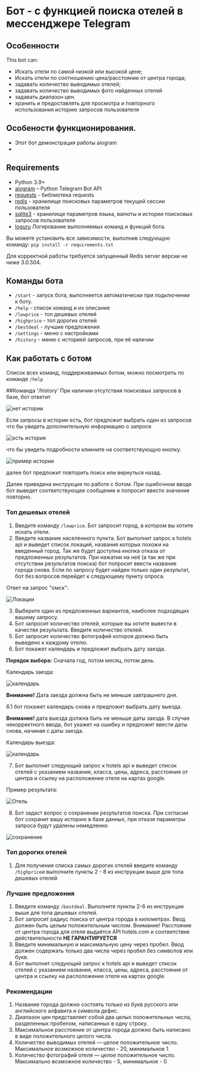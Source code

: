# Бот -  с функцией поиска отелей в мессенджере Telegram



## Особенности

This bot can:
* Искать отели по самой низкой или высокой цене;
* Искать отели по соотношению цена/расстояние от центра города;  
* задавать количество выводимых отелей;
* задавать количество выводимых фото найденных отелей
* задавать диапазон цен.
* хранить и предоставлять для просмотра и повторного использования историю запросов пользователя

## Особености функционирования.

* Этот бот демонстрация работы aiogram
* 

## Requirements

* Python 3.9+
* [aiogram]() – Python Telegram Bot API
* [requests](https://github.com/psf/requests) - библиотека requests
* [redis](https://redis.io/) - хранилище поисковых параметров текущей сессии пользователя
* [sqlite3](https://www.sqlite.org/) - хранилище параметров языка, валюты и истории поисковых запросов пользователя
* [loguru](https://github.com/Delgan/loguru) Логирование выполняемых команд и функций бота.

Вы можете установить все зависимости, выполнив следующую команду: `pip install -r requirements.txt`

Для корректной работы требуется запущенный Redis server версии не ниже 3.0.504.



## Команды бота

* `/start` - запуск бота, выполняется автоматически при подключении к боту.
* `/help` - список команд и их описание
* `/lowprice` - топ дешевых отелей
* `/highprice` - топ дорогих отелей
* `/bestdeal` - лучшие предложения
* `/settings` - меню с настройками  
* `/history` - меню с историей запросов, при её наличии  


## Как работать с ботом

Список всех команд, поддерживаемых ботом, можно посмотреть по команде `/help`


##Команда '/history'
При наличии отсутствия поисковых запросов в базе, бот ответит

![нет истории](img/nodata.png)

Если запросы в истории есть, бот предложит выбрать один из запросов что бы увидеть дополнительную информацию о запросе

![есть история ](img/history.png)

что бы увидеть подробности кликните на соответствующую кнопку.

![пример истории](img/history2.png)

далее бот предложит повторить поиск или вернуться назад.



Далее приведена инструкция по работе с ботом. При ошибочном вводе бот выведет соответствующее сообщение и попросит ввести значение повторно.

### Топ дешевых отелей

1. Введите команду `/lowprice`. Бот запросит город, в котором вы хотите искать отели.
2. Введите название населенного пункта. Бот выполнит запрос к hotels api и выведет список локаций, названия которых похожи на введенный город. 
Так же будет доступна кнопка отказа от предложенных результатов. При нажатии на неё (а так же при отсутствии результатов 
поиска) бот попросит ввести название города снова. Если по запросу будет найден только один результат, бот без вопросов перейдет к следующему пункту опроса.
   
Ответ на запрос "омск":

![Локации](img/locations.png)
   
3. Выберите один из предложенных вариантов, наиболее подходящих вашему запросу.
4. Бот запросит количество отелей, которые вы хотите вывести в качестве результата. Введите количество отелей. 
5. Бот запросит количество фотографий которое должно быть выведено к каждому отелю.
6. Бот покажет календарь и предложит выбрать дату заезда.

**Порядок выбора:** Сначала год, потом месяц, потом день.

Календарь заезда:

![календарь](img/calendar.png)

**Внимание!** Дата заезда должна быть не меньше завтрашнего дня.

6.1 бот покажет календарь снова и предложит выбрать дату выезда. 

**Внимание!** дата выезда должна быть не меньше даты заезда. 
В случае некорректного ввода, бот укажет на ошибку и предложит ввести даты снова, начиная с даты заезда.

Календарь выезда:

![календарь](img/calendar2.png)

7. Бот выполнит следующий запрос к hotels api и выведет список отелей с указанием названия, класса, цены, адреса, 
расстояния от центра и ссылку на расположение отеля на картах google.

Пример результата:

![Отель](img/hotel.png)

8. Бот задаст вопрос о сохранении результатов поиска. При согласии бот сохранит вашу историю в базе данных, 
при отказе параметры запроса будут удалены немедленно

![сохранение](img/save.png)


### Топ дорогих отелей

1. Для получения списка самых дорогих отелей введите команду `/highprice`и выполните пункты 2 - 8 из инструкции выше для топа дешевых отелей

### Лучшие предложения

1. Введите команду `/bestdeal`. Выполните пункты 2-6 из инструкции выше для топа дешевых отелей.
2. Бот запросит радиус поиска от центра города в километрах. Ввод должен быть целым положительным числом. 
Внимание! Расстояние от центра города для отеля выдаётся API hotels.com и соответствие действительности **НЕ ГАРАНТИРУЕТСЯ**
3. Введите минимальную и максимальную цену через пробел. Ввод должен содержать только два числа через пробел без символов или букв.
4. Бот выполнит следующий запрос к hotels api и выведет список отелей с указанием названия, класса, цены, адреса, 
расстояния от центра и ссылку на расположение отеля на картах google.

### Рекомендации 

1. Название города должно состоять только из букв русского или английского алфавита и символа дефис.
2. Диапазон цен представляет собой два целых положительных числа, разделенных пробелом, написанных в одну строку.
3. Максимальное расстояние от центра города должно быть написано в виде положительного целого числа.
4. Количество выводимых отелей — целое положительное число. Максимальное возможное количество - 20, минимальное 1
5. Количество фотографий отеля — целое положительное число. Максимально возможное количество - 5, минимальное - 0
